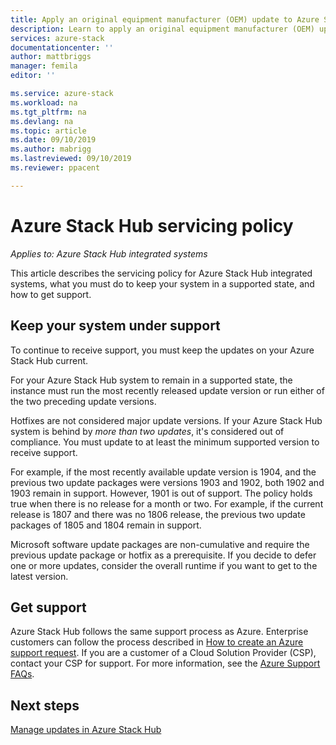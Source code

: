 ```yaml
---
title: Apply an original equipment manufacturer (OEM) update to Azure Stack Hub | Microsoft Docs
description: Learn to apply an original equipment manufacturer (OEM) update to Azure Stack Hub.
services: azure-stack
documentationcenter: ''
author: mattbriggs
manager: femila
editor: ''

ms.service: azure-stack
ms.workload: na
ms.tgt_pltfrm: na
ms.devlang: na
ms.topic: article
ms.date: 09/10/2019
ms.author: mabrigg
ms.lastreviewed: 09/10/2019
ms.reviewer: ppacent 

---
```


# Azure Stack Hub servicing policy

*Applies to: Azure Stack Hub integrated systems*

This article describes the servicing policy for Azure Stack Hub integrated systems, what you must do to keep your system in a supported state, and how to get support.

## Keep your system under support

To continue to receive support, you must keep the updates on your Azure Stack Hub current.

For your Azure Stack Hub system to remain in a supported state, the instance must run the most recently released update version or run either of the two preceding update versions.

Hotfixes are not considered major update versions. If your Azure Stack Hub system is behind by *more than two updates*, it's considered out of compliance. You must update to at least the minimum supported version to receive support.

For example, if the most recently available update version is 1904, and the previous two update packages were versions 1903 and 1902, both 1902 and 1903 remain in support. However, 1901 is out of support. The policy holds true when there is no release for a month or two. For example, if the current release is 1807 and there was no 1806 release, the previous two update packages of 1805 and 1804 remain in support.

Microsoft software update packages are non-cumulative and require the previous update package or hotfix as a prerequisite. If you decide to defer one or more updates, consider the overall runtime if you want to get to the latest version.

## Get support

Azure Stack Hub follows the same support process as Azure. Enterprise customers can follow the process described in [How to create an Azure support request](https://docs.microsoft.com/azure/azure-supportability/how-to-create-azure-support-request). If you are a customer of a Cloud Solution Provider (CSP), contact your CSP for support. For more information, see the [Azure Support FAQs](https://azure.microsoft.com/support/faq/).

## Next steps

[Manage updates in Azure Stack Hub](azure-stack-updates.md)
